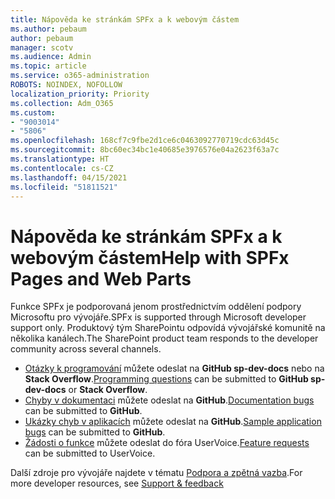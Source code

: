 ```yaml
---
title: Nápověda ke stránkám SPFx a k webovým částem
ms.author: pebaum
author: pebaum
manager: scotv
ms.audience: Admin
ms.topic: article
ms.service: o365-administration
ROBOTS: NOINDEX, NOFOLLOW
localization_priority: Priority
ms.collection: Adm_O365
ms.custom:
- "9003014"
- "5806"
ms.openlocfilehash: 168cf7c9fbe2d1ce6c0463092770719cdc63d45c
ms.sourcegitcommit: 8bc60ec34bc1e40685e3976576e04a2623f63a7c
ms.translationtype: HT
ms.contentlocale: cs-CZ
ms.lasthandoff: 04/15/2021
ms.locfileid: "51811521"
---
```

# <a name="help-with-spfx-pages-and-web-parts"></a><span data-ttu-id="3b4e9-102">Nápověda ke stránkám SPFx a k webovým částem</span><span class="sxs-lookup"><span data-stu-id="3b4e9-102">Help with SPFx Pages and Web Parts</span></span>

<span data-ttu-id="3b4e9-103">Funkce SPFx je podporovaná jenom prostřednictvím oddělení podpory Microsoftu pro vývojáře.</span><span class="sxs-lookup"><span data-stu-id="3b4e9-103">SPFx is supported through Microsoft developer support only.</span></span> <span data-ttu-id="3b4e9-104">Produktový tým SharePointu odpovídá vývojářské komunitě na několika kanálech.</span><span class="sxs-lookup"><span data-stu-id="3b4e9-104">The SharePoint product team responds to the developer community across several channels.</span></span>

- <span data-ttu-id="3b4e9-105">[Otázky k programování](https://docs.microsoft.com/sharepoint/dev/support-feedback#programming-questions) můžete odeslat na **GitHub sp-dev-docs** nebo na **Stack Overflow**.</span><span class="sxs-lookup"><span data-stu-id="3b4e9-105">[Programming questions](https://docs.microsoft.com/sharepoint/dev/support-feedback#programming-questions)  can be submitted to  **GitHub sp-dev-docs**  or  **Stack Overflow**.</span></span>
- <span data-ttu-id="3b4e9-106">[Chyby v dokumentaci](https://docs.microsoft.com/sharepoint/dev/support-feedback#documentation-bugs) můžete odeslat na **GitHub**.</span><span class="sxs-lookup"><span data-stu-id="3b4e9-106">[Documentation bugs](https://docs.microsoft.com/sharepoint/dev/support-feedback#documentation-bugs)  can be submitted to **GitHub**.</span></span>
- <span data-ttu-id="3b4e9-107">[Ukázky chyb v aplikacích](https://docs.microsoft.com/sharepoint/dev/support-feedback#sample-application-bugs) můžete odeslat na **GitHub**.</span><span class="sxs-lookup"><span data-stu-id="3b4e9-107">[Sample application bugs](https://docs.microsoft.com/sharepoint/dev/support-feedback#sample-application-bugs)  can be submitted to  **GitHub**.</span></span>
- <span data-ttu-id="3b4e9-108">[Žádosti o funkce](https://docs.microsoft.com/sharepoint/dev/support-feedback#feature-requests) můžete odeslat do fóra UserVoice.</span><span class="sxs-lookup"><span data-stu-id="3b4e9-108">[Feature requests](https://docs.microsoft.com/sharepoint/dev/support-feedback#feature-requests)  can be submitted to UserVoice.</span></span>

<span data-ttu-id="3b4e9-109">Další zdroje pro vývojáře najdete v tématu [Podpora a zpětná vazba](https://docs.microsoft.com/sharepoint/dev/support-feedback).</span><span class="sxs-lookup"><span data-stu-id="3b4e9-109">For more developer resources, see  [Support & feedback](https://docs.microsoft.com/sharepoint/dev/support-feedback)</span></span>